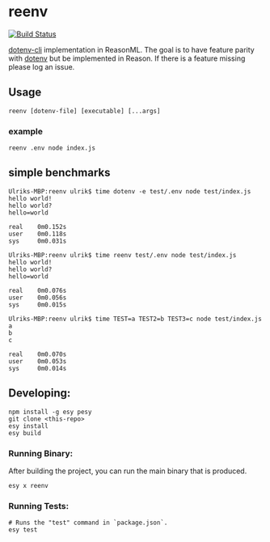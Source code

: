 # reenv

[![Build Status](https://strid.visualstudio.com/OSS/_apis/build/status/ulrikstrid.reenv?branchName=master)](https://strid.visualstudio.com/OSS/_build/latest?definitionId=23&branchName=master)

[dotenv-cli](https://github.com/entropitor/dotenv-cli) implementation in ReasonML. The goal is to have feature parity with [dotenv](https://github.com/motdotla/dotenv) but be implemented in Reason. If there is a feature missing please log an issue.

## Usage

`reenv [dotenv-file] [executable] [...args]`

### example

`reenv .env node index.js`

## simple benchmarks

```
Ulriks-MBP:reenv ulrik$ time dotenv -e test/.env node test/index.js
hello world!
hello world?
hello=world

real    0m0.152s
user    0m0.118s
sys     0m0.031s

Ulriks-MBP:reenv ulrik$ time reenv test/.env node test/index.js
hello world!
hello world?
hello=world

real    0m0.076s
user    0m0.056s
sys     0m0.015s

Ulriks-MBP:reenv ulrik$ time TEST=a TEST2=b TEST3=c node test/index.js
a
b
c

real    0m0.070s
user    0m0.053s
sys     0m0.014s
```

## Developing:

```
npm install -g esy pesy
git clone <this-repo>
esy install
esy build
```

### Running Binary:

After building the project, you can run the main binary that is produced.

```
esy x reenv
```

### Running Tests:

```
# Runs the "test" command in `package.json`.
esy test
```

